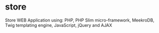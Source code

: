 # store
Store WEB Application using: PHP, PHP Slim micro-framework, MeekroDB, Twig templating engine, JavaScript, jQuery and AJAX
